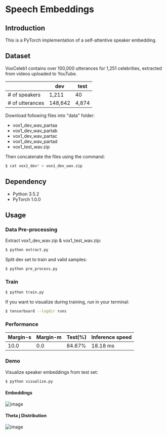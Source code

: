 # Speech Embeddings

## Introduction

This is a PyTorch implementation of a self-attentive speaker embedding.

## Dataset

VoxCeleb1 contains over 100,000 utterances for 1,251 celebrities, extracted from videos uploaded to YouTube. 

| |dev|test|
|---|---|---|
|# of speakers|1,211|40|
|# of utterances|148,642|4,874|

Download following files into "data" folder:
- vox1_dev_wav_partaa  
- vox1_dev_wav_partab  
- vox1_dev_wav_partac  
- vox1_dev_wav_partad  
- vox1_test_wav.zip

Then concatenate the files using the command:
```bash
$ cat vox1_dev* > vox1_dev_wav.zip
```

## Dependency

- Python 3.5.2
- PyTorch 1.0.0

## Usage
### Data Pre-processing
Extract vox1_dev_wav.zip & vox1_test_wav.zip:
```bash
$ python extract.py
```


Split dev set to train and valid samples:
```bash
$ python pre_process.py
```

### Train
```bash
$ python train.py
```

If you want to visualize during training, run in your terminal:
```bash
$ tensorboard --logdir runs
```

### Performance
Margin-s|Margin-m|Test(%)|Inference speed| 
|---|---|---|---|
|10.0|0.0|84.67%|18.18 ms|



### Demo
Visualize speaker embeddings from test set:
```bash
$ python visualize.py
```

#### Embeddings
![image](https://github.com/foamliu/Speaker-Embeddings/raw/master/images/embeddings.png)


#### Theta j Distribution
![image](https://github.com/foamliu/Speaker-Embeddings/raw/master/images/theta_dist.png)